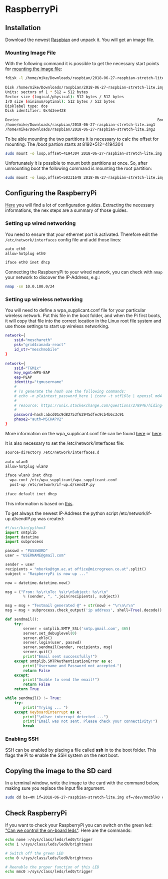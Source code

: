 # RaspberryPi

## Installation
Download the newest [Raspbian](https://www.raspberrypi.org/downloads/raspbian/) and unpack it. You will get an image file.  

### Mounting Image File
With the following command it is possible to get the necessary start points for [mounting the image file](https://www.linuxquestions.org/questions/linux-general-1/how-to-mount-img-file-882386/):

```bash
fdisk -l /home/mike/Downloads/raspbian/2018-06-27-raspbian-stretch-lite.img
	
Disk /home/mike/Downloads/raspbian/2018-06-27-raspbian-stretch-lite.img: 1.8 GiB, 1862270976 bytes, 3637248 sectors
Units: sectors of 1 * 512 = 512 bytes
Sector size (logical/physical): 512 bytes / 512 bytes
I/O size (minimum/optimal): 512 bytes / 512 bytes
Disklabel type: dos
Disk identifier: 0x4d3ee428
	
Device                                                              Boot Start     End Sectors  Size Id Type
/home/mike/Downloads/raspbian/2018-06-27-raspbian-stretch-lite.img1       8192   96663   88472 43.2M  c W95 FAT32 (LBA)
/home/mike/Downloads/raspbian/2018-06-27-raspbian-stretch-lite.img2      98304 3637247 3538944  1.7G 83 Linux
```

To be able mounting the two partitions it is necessary to calc the offset for mounting. The /boot partion starts at 8192*512=4194304

```bash
sudo mount -o loop,offset=4194304 2018-06-27-raspbian-stretch-lite.img boot/
```

Unfortunately it is possible to mount both partitions at once. So, after unmounting boot the following command is mounting the root partition:

```bash
sudo mount -o loop,offset=50331648 2018-06-27-raspbian-stretch-lite.img root/
```

## Configuring the RaspberryPi
[Here](https://www.raspberrypi.org/documentation/configuration/) you will find a lot of configuration guides. Extracting the necessary informations, the nex steps are a summary of those guides.

### Setting up wired networking
You need to ensure that your ethernet port is activated. Therefore edit the `/etc/network/interfaces` config file and add those lines:

```bash
auto eth0
allow-hotplug eth0

iface eth0 inet dhcp

```
Connecting the RaspberryPi to your wired network, you can check with `nmap` your network to discover the IP-Address, e.g.:

```bash
nmap -sn 10.0.100.0/24
```


### Setting up wireless networking
You will need to define a wpa_supplicant.conf file for your particular wireless network. Put this file in the boot folder, and when the Pi first boots, it will copy that file into the correct location in the Linux root file system and use those settings to start up wireless networking.  

```bash
network={
	ssid="meschareth"
	psk="grid4canada-react"
	id_str="meschmobile"
}
	
network={
	ssid="TGM1x"
	key_mgmt=WPA-EAP
	eap=PEAP
	identity="tgmusername"
	#
	# To generate the hash use the following commands:
	# echo -n plaintext_password_here | iconv -t utf16le | openssl md4
	#
	# resource: https://unix.stackexchange.com/questions/278946/hiding-passwords-in-wpa-supplicant-conf-with-wpa-eap-and-mschap-v2/278948
	#
	password=hash:abcd01c9d82753f62945dfec9cb4b6c3c91
	phase2="auth=MSCHAPV2"
}
```

More information on the wpa_supplicant.conf file can be found [here](https://www.raspberrypi.org/documentation/configuration/wireless/wireless-cli.md) or [here](https://w1.fi/wpa_supplicant/).

It is also necessary to set the /etc/network/interfaces file:

```bash
source-directory /etc/network/interfaces.d
	
auto wlan0
allow-hotplug wlan0

iface wlan0 inet dhcp
  wpa-conf /etc/wpa_supplicant/wpa_supplicant.conf
  post-up /etc/network/if-up.d/sendIP.py
	
iface default inet dhcp
```

This information is based on [this](https://weworkweplay.com/play/automatically-connect-a-raspberry-pi-to-a-wifi-network/).

To get always the newest IP-Address the python script /etc/network/if-up.d/sendIP.py was created:

```python
#!/usr/bin/python3
import smtplib
import datetime
import subprocess

passwd = "PASSWORD"
user = "USERNAME@gmail.com"

sender = user
recipients = "mborko@tgm.ac.at office@microgreen.co.at".split()
subject = "RaspberryPi is now up ..."

now = datetime.datetime.now()

msg = ("From: %s\r\nTo: %s\r\nSubject: %s\r\n"
        % (sender, ", ".join(recipients), subject))

msg = msg + "Testmail generated @" + str(now) + "\r\n\r\n"
msg = msg + subprocess.check_output('ip address', shell=True).decode()

def sendmail():
    try:
        server = smtplib.SMTP_SSL('smtp.gmail.com', 465)
        server.set_debuglevel(0)
        server.ehlo()
        server.login(user, passwd)
        server.sendmail(sender, recipients, msg)
        server.quit()
        print("Email sent successfully!")
    except smtplib.SMTPAuthenticationError as e:
        print("Username and Password not accepted.")
        return False
    except:
        print("Unable to send the email!")
        return False
    return True

while sendmail() != True:
    try:
        print("Trying ... ")
    except KeyboardInterrupt as e:
        print("\nUser interrupt detected ...")
        print("Email was not sent. Please check your connectivity!")
        break
```



### Enabling SSH
SSH can be enabled by placing a file called **ssh** in to the boot folder. This flags the Pi to enable the SSH system on the next boot.


## Copying the image to the SD card
In a terminal window, write the image to the card with the command below, making sure you replace the input file argument.

```bash
sudo dd bs=4M if=2018-06-27-raspbian-stretch-lite.img of=/dev/mmcblk0 conv=fsync
```

## Check RaspberryPi
If you want to check your RaspberryPi you can switch on the green led: ["Can we control the on-board leds"](https://www.raspberrypi.org/forums/viewtopic.php?t=12530). Here are the commands:

```bash
echo none >/sys/class/leds/led0/trigger
echo 1 >/sys/class/leds/led0/brightness

# Switch off the green LED
echo 0 >/sys/class/leds/led0/brightness

# Reenable the proper function of this LED
echo mmc0 >/sys/class/leds/led0/trigger
```
